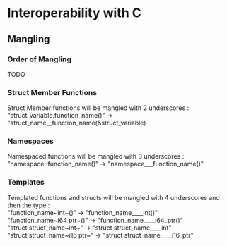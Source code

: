 # Interoperability with C

## Mangling

### Order of Mangling

TODO

### Struct Member Functions

Struct Member functions will be mangled with 2 underscores :  
"struct_variable.function_name()" -> "struct_name__function_name(&struct_variable)

### Namespaces

Namespaced functions will be mangled with 3 underscores :  
"namespace::function_name()" -> "namespace___function_name()"

### Templates

Templated functions and structs will be mangled with 4 underscores and then the type :  
"function_name~int~()" -> "function_name____int()"  
"function_name~i64 ptr~()" -> "function_name____i64_ptr()"  
"struct struct_name~int~" -> "struct struct_name____int"  
"struct struct_name~i16 ptr~" -> "struct struct_name____i16_ptr"  